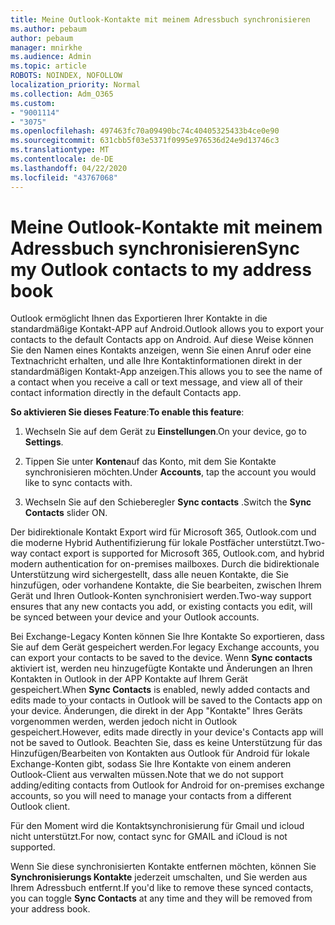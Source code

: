 ```yaml
---
title: Meine Outlook-Kontakte mit meinem Adressbuch synchronisieren
ms.author: pebaum
author: pebaum
manager: mnirkhe
ms.audience: Admin
ms.topic: article
ROBOTS: NOINDEX, NOFOLLOW
localization_priority: Normal
ms.collection: Adm_O365
ms.custom:
- "9001114"
- "3075"
ms.openlocfilehash: 497463fc70a09490bc74c40405325433b4ce0e90
ms.sourcegitcommit: 631cbb5f03e5371f0995e976536d24e9d13746c3
ms.translationtype: MT
ms.contentlocale: de-DE
ms.lasthandoff: 04/22/2020
ms.locfileid: "43767068"
---
```

# <a name="sync-my-outlook-contacts-to-my-address-book"></a><span data-ttu-id="b082a-102">Meine Outlook-Kontakte mit meinem Adressbuch synchronisieren</span><span class="sxs-lookup"><span data-stu-id="b082a-102">Sync my Outlook contacts to my address book</span></span>

<span data-ttu-id="b082a-103">Outlook ermöglicht Ihnen das Exportieren Ihrer Kontakte in die standardmäßige Kontakt-APP auf Android.</span><span class="sxs-lookup"><span data-stu-id="b082a-103">Outlook allows you to export your contacts to the default Contacts app on Android.</span></span> <span data-ttu-id="b082a-104">Auf diese Weise können Sie den Namen eines Kontakts anzeigen, wenn Sie einen Anruf oder eine Textnachricht erhalten, und alle Ihre Kontaktinformationen direkt in der standardmäßigen Kontakt-App anzeigen.</span><span class="sxs-lookup"><span data-stu-id="b082a-104">This allows you to see the name of a contact when you receive a call or text message, and view all of their contact information directly in the default Contacts app.</span></span>
 
<span data-ttu-id="b082a-105">**So aktivieren Sie dieses Feature**:</span><span class="sxs-lookup"><span data-stu-id="b082a-105">**To enable this feature**:</span></span>
 
1. <span data-ttu-id="b082a-106">Wechseln Sie auf dem Gerät zu **Einstellungen**.</span><span class="sxs-lookup"><span data-stu-id="b082a-106">On your device, go to **Settings**.</span></span>

2. <span data-ttu-id="b082a-107">Tippen Sie unter **Konten**auf das Konto, mit dem Sie Kontakte synchronisieren möchten.</span><span class="sxs-lookup"><span data-stu-id="b082a-107">Under **Accounts**, tap the account you would like to sync contacts with.</span></span>

3. <span data-ttu-id="b082a-108">Wechseln Sie auf den Schieberegler **Sync contacts** .</span><span class="sxs-lookup"><span data-stu-id="b082a-108">Switch the **Sync Contacts** slider ON.</span></span>
 
<span data-ttu-id="b082a-109">Der bidirektionale Kontakt Export wird für Microsoft 365, Outlook.com und die moderne Hybrid Authentifizierung für lokale Postfächer unterstützt.</span><span class="sxs-lookup"><span data-stu-id="b082a-109">Two-way contact export is supported for Microsoft 365, Outlook.com, and hybrid modern authentication for on-premises mailboxes.</span></span> <span data-ttu-id="b082a-110">Durch die bidirektionale Unterstützung wird sichergestellt, dass alle neuen Kontakte, die Sie hinzufügen, oder vorhandene Kontakte, die Sie bearbeiten, zwischen Ihrem Gerät und Ihren Outlook-Konten synchronisiert werden.</span><span class="sxs-lookup"><span data-stu-id="b082a-110">Two-way support ensures that any new contacts you add, or existing contacts you edit, will be synced between your device and your Outlook accounts.</span></span>
 
<span data-ttu-id="b082a-111">Bei Exchange-Legacy Konten können Sie Ihre Kontakte So exportieren, dass Sie auf dem Gerät gespeichert werden.</span><span class="sxs-lookup"><span data-stu-id="b082a-111">For legacy Exchange accounts, you can export your contacts to be saved to the device.</span></span> <span data-ttu-id="b082a-112">Wenn **Sync contacts** aktiviert ist, werden neu hinzugefügte Kontakte und Änderungen an Ihren Kontakten in Outlook in der APP Kontakte auf Ihrem Gerät gespeichert.</span><span class="sxs-lookup"><span data-stu-id="b082a-112">When **Sync Contacts** is enabled, newly added contacts and edits made to your contacts in Outlook will be saved to the Contacts app on your device.</span></span> <span data-ttu-id="b082a-113">Änderungen, die direkt in der App "Kontakte" Ihres Geräts vorgenommen werden, werden jedoch nicht in Outlook gespeichert.</span><span class="sxs-lookup"><span data-stu-id="b082a-113">However, edits made directly in your device's Contacts app will not be saved to Outlook.</span></span> <span data-ttu-id="b082a-114">Beachten Sie, dass es keine Unterstützung für das Hinzufügen/Bearbeiten von Kontakten aus Outlook für Android für lokale Exchange-Konten gibt, sodass Sie Ihre Kontakte von einem anderen Outlook-Client aus verwalten müssen.</span><span class="sxs-lookup"><span data-stu-id="b082a-114">Note that we do not support adding/editing contacts from Outlook for Android for on-premises exchange accounts, so you will need to manage your contacts from a different Outlook client.</span></span>
 
<span data-ttu-id="b082a-115">Für den Moment wird die Kontaktsynchronisierung für Gmail und icloud nicht unterstützt.</span><span class="sxs-lookup"><span data-stu-id="b082a-115">For now, contact sync for GMAIL and iCloud is not supported.</span></span>
 
<span data-ttu-id="b082a-116">Wenn Sie diese synchronisierten Kontakte entfernen möchten, können Sie **Synchronisierungs Kontakte** jederzeit umschalten, und Sie werden aus Ihrem Adressbuch entfernt.</span><span class="sxs-lookup"><span data-stu-id="b082a-116">If you'd like to remove these synced contacts, you can toggle **Sync Contacts** at any time and they will be removed from your address book.</span></span>

